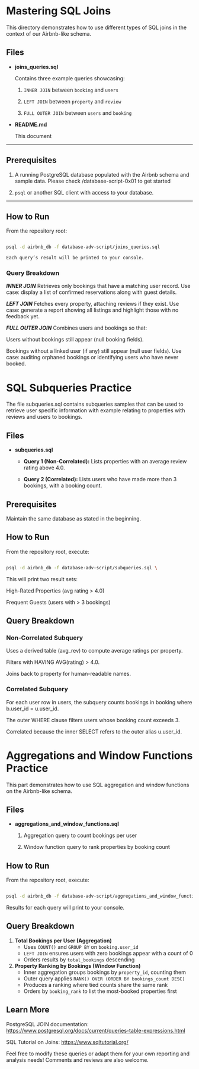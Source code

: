 
# Mastering SQL Joins

This directory demonstrates how to use different types of SQL joins in the context of our Airbnb-like schema.

## Files

- **joins_queries.sql**  

  Contains three example queries showcasing:

  1. `INNER JOIN` between `booking` and `users`  

  2. `LEFT JOIN` between `property` and `review`  

  3. `FULL OUTER JOIN` between `users` and `booking`

- **README.md**  

  This document

---

## Prerequisites

1. A running PostgreSQL database populated with the Airbnb schema and sample data. Please check /database-script-0x01 to get started

2. `psql` or another SQL client with access to your database.  

---

## How to Run

From the repository root:

```bash

psql -d airbnb_db -f database-adv-script/joins_queries.sql

Each query’s result will be printed to your console.

```

### Query Breakdown

***INNER JOIN*** Retrieves only bookings that have a matching user record. Use case: display a list of confirmed reservations along with guest details.

***LEFT JOIN*** Fetches every property, attaching reviews if they exist. Use case: generate a report showing all listings and highlight those with no feedback yet.

***FULL OUTER JOIN*** Combines users and bookings so that:

Users without bookings still appear (null booking fields).

Bookings without a linked user (if any) still appear (null user fields). Use case: auditing orphaned bookings or identifying users who have never booked.


# SQL Subqueries Practice

The file subqueries.sql contains subqueries samples that can be used to retrieve user specific information with example relating to properties with reviews and users to bookings. 

## Files

- **subqueries.sql**  

  - **Query 1 (Non-Correlated):** Lists properties with an average review rating above 4.0.  

  - **Query 2 (Correlated):** Lists users who have made more than 3 bookings, with a booking count.

## Prerequisites

Maintain the same database as stated in the beginning.

## How to Run

From the repository root, execute:

```bash

psql -d airbnb_db -f database-adv-script/subqueries.sql \
```

This will print two result sets:

High-Rated Properties (avg rating > 4.0)

Frequent Guests (users with > 3 bookings)

## Query Breakdown

### Non-Correlated Subquery

Uses a derived table (avg_rev) to compute average ratings per property.

Filters with HAVING AVG(rating) > 4.0.

Joins back to property for human-readable names.

### Correlated Subquery

For each user row in users, the subquery counts bookings in booking where b.user_id = u.user_id.

The outer WHERE clause filters users whose booking count exceeds 3.

Correlated because the inner SELECT refers to the outer alias u.user_id.


# Aggregations and Window Functions Practice

This part  demonstrates how to use SQL aggregation and window functions on the Airbnb-like schema.

## Files

- **aggregations_and_window_functions.sql**  

  1. Aggregation query to count bookings per user  

  2. Window function query to rank properties by booking count  

## How to Run

From the repository root, execute:

```bash

psql -d airbnb_db -f database-adv-script/aggregations_and_window_functions.sql \
```

Results for each query will print to your console.


## **Query Breakdown**



1. **Total Bookings per User (Aggregation)**
    * Uses `COUNT()` and `GROUP BY` on `booking.user_id`
    * `LEFT JOIN` ensures users with zero bookings appear with a count of 0
    * Orders results by `total_bookings` descending
2. **Property Ranking by Bookings (Window Function)**
    * Inner aggregation groups bookings by `property_id`, counting them
    * Outer query applies `RANK() OVER (ORDER BY bookings_count DESC)`
    * Produces a ranking where tied counts share the same rank
    * Orders by `booking_rank` to list the most-booked properties first

## Learn More

PostgreSQL JOIN documentation: https://www.postgresql.org/docs/current/queries-table-expressions.html

SQL Tutorial on Joins: https://www.sqltutorial.org/

Feel free to modify these queries or adapt them for your own reporting and analysis needs! Comments and reviews are also welcome. 

